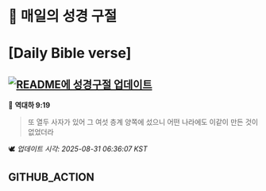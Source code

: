 # 🙏 매일의 성경 구절
# [Daily Bible verse]
## [![README에 성경구절 업데이트](https://github.com/DONGSUKA/first_test/actions/workflows/update-readme-bible.yml/badge.svg)](https://github.com/DONGSUKA/first_test/actions/workflows/update-readme-bible.yml)
<!-- START_BIBLE_VERSE -->
📖 **역대하 9:19**
> 또 열두 사자가 있어 그 여섯 층계 양쪽에 섰으니 어떤 나라에도 이같이 만든 것이 없었더라

🕊️ _업데이트 시각: 2025-08-31 06:36:07 KST_
  <!-- END_BIBLE_VERSE -->
## GITHUB_ACTION

